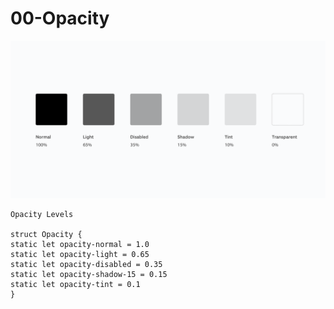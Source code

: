 # 00-Opacity

![](../.gitbook/assets/opacity-01-overview.png)

```text
Opacity Levels

struct Opacity {
static let opacity-normal = 1.0
static let opacity-light = 0.65
static let opacity-disabled = 0.35
static let opacity-shadow-15 = 0.15
static let opacity-tint = 0.1
}
```

